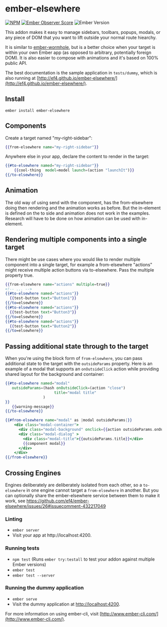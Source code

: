 # ember-elsewhere

[![NPM][npm-badge-img]][npm-badge-link]
[![Ember Observer Score][ember-observer-badge]][ember-observer-url]
![Ember Version][ember-version]

This addon makes it easy to manage sidebars, toolbars, popups, modals, or any piece of DOM that you want to lift outside your normal route hiearchy.

It is similar to [ember-wormhole](https://github.com/yapplabs/ember-wormhole), but is a better choice when your target is within your own Ember app (as opposed to arbitrary, potentially foreign DOM). It is also easier to compose with animations and it's based on 100% public API.

The best documentation is the sample application in `tests/dummy`, which is also running at [http://ef4.github.io/ember-elsewhere/](http://ef4.github.io/ember-elsewhere/).

## Install

```no-highlight
ember install ember-elsewhere
```

## Components

Create a target named "my-right-sidebar":

```hbs
{{from-elsewhere name="my-right-sidebar"}}
```

Anywhere else in your app, declare the content to render in the target:

```hbs
{{#to-elsewhere named="my-right-sidebar"}}
    {{cool-thing  model=model launch=(action "launchIt")}}
{{/to-elsewhere}}
```
## Animation ##
The old way of using send with the component, has the from-elsewhere doing then rendering and the animation works as before. But the in-element is defined on the to side and animation does not work in the examples. Research will have to be done on how animation can be used with in-element.

## Rendering multiple components into a single target

There might be use cases where you would like to render multiple component into a single target, for example a from-elsewhere "actions" might receive multiple action buttons via to-elsewhere. Pass the multiple property true.

```hbs
{{from-elsewhere name="actions" multiple=true}}
<!-- ... -->
{{#to-elsewhere named="actions"}}
  {{test-button text="Button1"}}
{{/to=elsewhere}}
{{#to-elsewhere named="actions"}}
  {{test-button text="Button3"}}
{{/to=elsewhere}}
{{#to-elsewhere named="actions"}}
  {{test-button text="Button2"}}
{{/to=elsewhere}}
```

## Passing additional state through to the target

When you're using the block form of `from-elsewhere`, you can pass additional state to the target with the `outsideParams` property. Here is an example of a modal that supports an `onOutsideClick` action while providing shared layout for the background and container:

```hbs
{{#to-elsewhere named="modal"
   outsideParams=(hash onOutsideClick=(action "close") 
                      title="modal title"
                 )
}}
   {{warning-message}}
{{/to-elsewhere}}
```

```hbs
{{#from-elsewhere name="modal" as |modal outsideParams|}}
    <div class="modal-container">
      <div class="modal-background" onclick={{action outsideParams.onOutsideClick}}></div>
      <div class="modal-dialog" >
        <div class="modal-title">{{outsideParams.title}}</div>
        {{component modal}}
      </div>
    </div>
{{/from-elsewhere}}
```

## Crossing Engines

Engines deliberately are deliberately isolated from each other, so a `to-elsewhere` in one engine cannot target a `from-elsewhere` in another. But you can optionally share the ember-elsewhere service between them to make it work, see https://github.com/ef4/ember-elsewhere/issues/26#issuecomment-432217049

### Linting

* `ember server`
* Visit your app at http://localhost:4200.

### Running tests

* `npm test` (Runs `ember try:testall` to test your addon against multiple Ember versions)
* `ember test`
* `ember test --server`

### Running the dummy application

* `ember serve`
* Visit the dummy application at [http://localhost:4200](http://localhost:4200).

For more information on using ember-cli, visit [http://www.ember-cli.com/](http://www.ember-cli.com/).

[npm-badge-img]: https://badge.fury.io/js/ember-elsewhere.svg
[npm-badge-link]: http://badge.fury.io/js/ember-elsewhere
[ember-observer-badge]: http://emberobserver.com/badges/ember-elsewhere.svg
[ember-observer-url]: http://emberobserver.com/addons/ember-elsewhere
[ember-version]: https://embadge.io/v1/badge.svg?start=2.3.2
